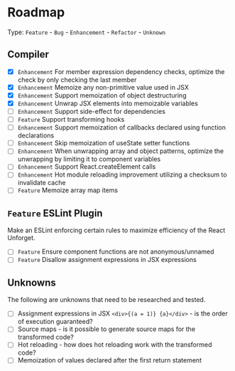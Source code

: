 # Roadmap

Type: `Feature` - `Bug` - `Enhancement` - `Refactor` - `Unknown`

## Compiler

- [x] `Enhancement` For member expression dependency checks, optimize the check by only checking the last member
- [x] `Enhancement` Memoize any non-primitive value used in JSX
- [x] `Enhancement` Support memoization of object destructuring
- [x] `Enhancement` Unwrap JSX elements into memoizable variables
- [ ] `Enhancement` Support side-effect for dependencies
- [ ] `Feature` Support transforming hooks
- [ ] `Enhancement` Support memoization of callbacks declared using function declarations
- [ ] `Enhancement` Skip memoization of useState setter functions
- [ ] `Enhancement` When unwrapping array and object patterns, optimize the unwrapping by limiting it to component variables
- [ ] `Enhancement` Support React.createElement calls
- [ ] `Enhancement` Hot module reloading improvement utilizing a checksum to invalidate cache
- [ ] `Feature` Memoize array map items

## `Feature` ESLint Plugin

Make an ESLint enforcing certain rules to maximize efficiency of the React Unforget.

- [ ] `Feature` Ensure component functions are not anonymous/unnamed
- [ ] `Feature` Disallow assignment expressions in JSX expressions

## Unknowns

The following are unknowns that need to be researched and tested.

- [ ] Assignment expressions in JSX `<div>{(a = 1)} {a}</div>` - is the order of execution guaranteed?
- [ ] Source maps - is it possible to generate source maps for the transformed code?
- [ ] Hot reloading - how does hot reloading work with the transformed code?
- [ ] Memoization of values declared after the first return statement
